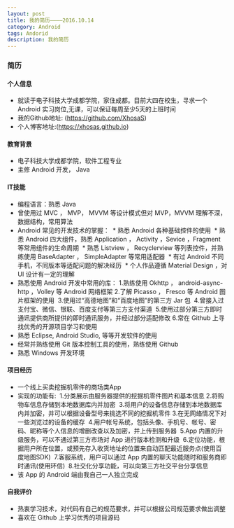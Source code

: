 ```yaml
---
layout: post
title: 我的简历————2016.10.14
category: Android
tags: Andorid
description: 我的简历
---
```


### 简历

#### 个人信息
+ 就读于电子科技大学成都学院，家住成都。目前大四在校生，寻求一个 Android 实习岗位,无课，可以保证每周至少5天的上班时间
+ 我的Github地址: (https://github.com/XhosaS)
+ 个人博客地址:(https://xhosas.github.io)

#### 教育背景
+ 电子科技大学成都学院，软件工程专业
+ 主修 Android 开发， Java

#### IT技能
+ 编程语言：熟悉 Java
+ 曾使用过 MVC ， MVP， MVVM 等设计模式但对 MVP，MVVM 理解不深，数据结构，常用算法
+ Android 常见的开发技术的掌握：
  * 熟悉 Android 各种基础控件的使用
  * 熟悉 Android 四大组件，熟悉 Application ， Activity ，Sevice ，Fragment 等常用组件的生命周期
  * 熟悉 Listview ， Recyclerview 等列表控件，并熟练使用 BaseAdapter ， SimpleAdapter 等常用适配器
  * 有过 Android 不同手机，不同版本等适配问题的解决经历
  * 个人作品遵循 Material Design ，对 UI 设计有一定的理解
+ 熟悉使用 Android 开发中常用的库：
  1.熟练使用 Okhttp ， android-async-http ，Volley 等 Android 网络框架
  2.了解 Picasso ， Fresco 等 Android 图片框架的使用
  3.使用过“高德地图”和“百度地图”的第三方 Jar 包
  4.曾接入过支付宝、微信、银联、百度支付等第三方支付渠道
  5.使用过部分第三方即时通讯提供商所提供的即时通讯服务，并经过部分适配修改
  6.常在 Github 上寻找优秀的开源项目学习和使用
+ 熟悉 Eclipse, Android Studio, 等等开发软件的使用
+ 经常并熟练使用 Git 版本控制工具的使用，熟练使用 Github
+ 熟悉 Windows 开发环境

#### 项目经历
+ 一个线上买卖挖掘机零件的商场类App
+ 实现的功能有:
  1.分类展示由服务器提供的挖掘机零件图片和基本信息
  2.将购物车信息存储到本地数据库内并加密
  3.将用户的设备信息存储到本地数据库内并加密，并可以根据设备型号来挑选不同的挖掘机零件
  3.在无网络情况下对一些浏览过的设备的缓存
  4.用户帐号系统，包括头像、手机号、帐号、密码、昵称等个人信息的增删改查以及加密，并上传到服务器
  5.App 内置的升级服务，可以不通过第三方市场对 App 进行版本检测和升级
  6.定位功能，根据用户所在位置，或预先存入收货地址的位置来自动匹配最近服务点(使用百度地图SDK)
  7.客服系统，用户可以通过 App 内置的聊天功能随时和服务商即时通讯(使用环信)
  8.社交化分享功能，可以向第三方社交平台分享信息
+ 该 App 的 Android 端由我自己一人独立完成

#### 自我评价
+ 热衷学习技术，对代码有自己的规范要求，并可以根据公司规范要求做出调整
+ 喜欢在 Github 上学习优秀的项目源码
